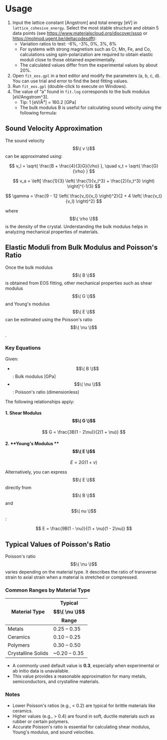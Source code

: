 # Usage

1. Input the lattice constant [Angstrom] and total energy [eV] in `lattice_cohesive_energy`. Select the most stable structure and obtain 5 data points (see https://www.materialscloud.org/discover/sssp or https://molmod.ugent.be/deltacodesdft):
   - Variation ratios to test: -6%, -3%, 0%, 3%, 6%
   - For systems with strong magnetism such as Cr, Mn, Fe, and Co, calculations using spin-polarization are required to obtain elastic moduli close to those obtained experimentally.
   - The calculated values differ from the experimental values by about 20%.
2. Open `fit_eos.gpl` in a text editor and modify the parameters (a, b, c, d). You can use trial and error to find the best fitting values.
3. Run `fit_eos.gpl` (double-click to execute on Windows).
4. The value of “a” found in `fit.log` corresponds to the bulk modulus [eV/Angstrom^3].
   - Tip: 1 [eV/Å³] = 160.2 [GPa]
   - The bulk modulus B is useful for calculating sound velocity using the following formula:


## Sound Velocity Approximation

The sound velocity $$\( v \)$$ can be approximated using:

$$
v_l = \sqrt{ \frac{B + \frac{4}{3}G}{\rho} }, \quad
v_t = \sqrt{ \frac{G}{\rho} }
$$

$$
v_a = \left[ \frac{1}{3} \left( \frac{1}{v_l^3} + \frac{2}{v_t^3} \right) \right]^{-1/3}
$$

$$
\gamma = \frac{9 - 12 \left( \frac{v_t}{v_l} \right)^2}{2 + 4 \left( \frac{v_t}{v_l} \right)^2}
$$

where $$\( \rho \)$$ is the density of the crystal. Understanding the bulk modulus helps in analyzing mechanical properties of materials.


## Elastic Moduli from Bulk Modulus and Poisson's Ratio

Once the bulk modulus $$\( B \)$$ is obtained from EOS fitting, other mechanical properties such as shear modulus $$\( G \)$$ and Young's modulus $$\( E \)$$ can be estimated using the Poisson's ratio $$\( \nu \)$$.

### Key Equations

Given:
- $$\( B \)$$: Bulk modulus [GPa]
- $$\( \nu \)$$: Poisson's ratio (dimensionless)

The following relationships apply:

#### 1. **Shear Modulus** $$\( G \)$$

$$
G = \frac{3B(1 - 2\nu)}{2(1 + \nu)}
$$

#### 2. **Young's Modulus ** $$\( E \)$$

$$
E = 2G(1 + \nu)
$$

Alternatively, you can express $$\( E \)$$ directly from $$\( B \)$$ and $$\( nu \)$$:

$$
E = \frac{9B(1 - \nu)}{(1 + \nu)(1 - 2\nu)}
$$

## Typical Values of Poisson's Ratio

Poisson's ratio $$\( \nu \)$$ varies depending on the material type. It describes the ratio of transverse strain to axial strain when a material is stretched or compressed.

### Common Ranges by Material Type

| Material Type       | Typical $$\( \nu \)$$ Range |
|---------------------|-------------------------|
| Metals              | 0.25 – 0.35             |
| Ceramics            | 0.10 – 0.25             |
| Polymers            | 0.30 – 0.50             |
| Crystalline Solids  | ~0.20 – 0.35            |

- A commonly used default value is **0.3**, especially when experimental or ab initio data is unavailable.
- This value provides a reasonable approximation for many metals, semiconductors, and crystalline materials.

### Notes

- Lower Poisson's ratios (e.g., < 0.2) are typical for brittle materials like ceramics.
- Higher values (e.g., > 0.4) are found in soft, ductile materials such as rubber or certain polymers.
- Accurate Poisson's ratio is essential for calculating shear modulus, Young's modulus, and sound velocities.

